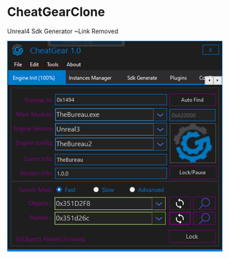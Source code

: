 # CheatGearClone
Unreal4 Sdk Generator 
~Link Removed

![alt text](https://github.com/samehfido/CheatGearClone/blob/main/Capture.PNG)
